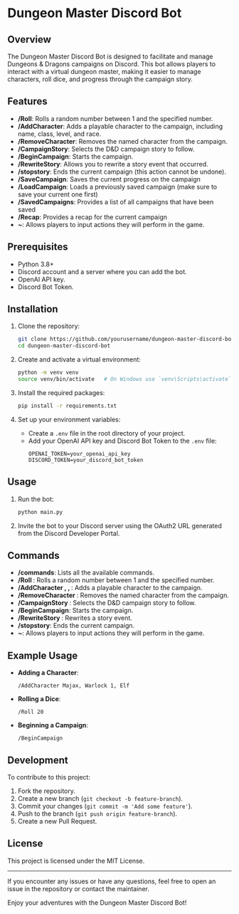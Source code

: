 # Dungeon Master Discord Bot

## Overview

The Dungeon Master Discord Bot is designed to facilitate and manage Dungeons & Dragons campaigns on Discord. This bot allows players to interact with a virtual dungeon master, making it easier to manage characters, roll dice, and progress through the campaign story.

## Features

- **/Roll**: Rolls a random number between 1 and the specified number.
- **/AddCharacter**: Adds a playable character to the campaign, including name, class, level, and race.
- **/RemoveCharacter**: Removes the named character from the campaign.
- **/CampaignStory**: Selects the D&D campaign story to follow.
- **/BeginCampaign**: Starts the campaign.
- **/RewriteStory**: Allows you to rewrite a story event that occurred.
- **/stopstory**: Ends the current campaign (this action cannot be undone).
- **/SaveCampaign**: Saves the current progress on the campaign
- **/LoadCampaign**: Loads a previously saved campaign (make sure to save your current one first)
- **/SavedCampaigns**: Provides a list of all campaigns that have been saved
- **/Recap**: Provides a recap for the current campaign
- **~**: Allows players to input actions they will perform in the game.

## Prerequisites

- Python 3.8+
- Discord account and a server where you can add the bot.
- OpenAI API key.
- Discord Bot Token.

## Installation

1. Clone the repository:
    ```bash
    git clone https://github.com/yourusername/dungeon-master-discord-bot.git
    cd dungeon-master-discord-bot
    ```

2. Create and activate a virtual environment:
    ```bash
    python -m venv venv
    source venv/bin/activate   # On Windows use `venv\Scripts\activate`
    ```

3. Install the required packages:
    ```bash
    pip install -r requirements.txt
    ```

4. Set up your environment variables:
    - Create a `.env` file in the root directory of your project.
    - Add your OpenAI API key and Discord Bot Token to the `.env` file:
        ```env
        OPENAI_TOKEN=your_openai_api_key
        DISCORD_TOKEN=your_discord_bot_token
        ```

## Usage

1. Run the bot:
    ```bash
    python main.py
    ```

2. Invite the bot to your Discord server using the OAuth2 URL generated from the Discord Developer Portal.

## Commands

- **/commands**: Lists all the available commands.
- **/Roll <number>**: Rolls a random number between 1 and the specified number.
- **/AddCharacter <name>, <class> <level>, <race>**: Adds a playable character to the campaign.
- **/RemoveCharacter <name>**: Removes the named character from the campaign.
- **/CampaignStory <story>**: Selects the D&D campaign story to follow.
- **/BeginCampaign**: Starts the campaign.
- **/RewriteStory <event>**: Rewrites a story event.
- **/stopstory**: Ends the current campaign.
- **~<action>**: Allows players to input actions they will perform in the game.

## Example Usage

- **Adding a Character**: 
    ```
    /AddCharacter Majax, Warlock 1, Elf
    ```
- **Rolling a Dice**: 
    ```
    /Roll 20
    ```
- **Beginning a Campaign**:
    ```
    /BeginCampaign
    ```

## Development

To contribute to this project:

1. Fork the repository.
2. Create a new branch (`git checkout -b feature-branch`).
3. Commit your changes (`git commit -m 'Add some feature'`).
4. Push to the branch (`git push origin feature-branch`).
5. Create a new Pull Request.

## License

This project is licensed under the MIT License.

---

If you encounter any issues or have any questions, feel free to open an issue in the repository or contact the maintainer.

Enjoy your adventures with the Dungeon Master Discord Bot!
